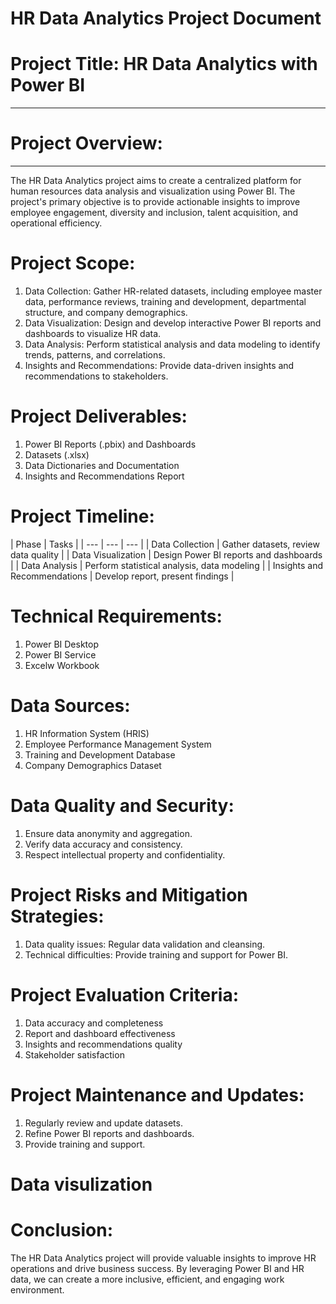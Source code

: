

# HR Data Analytics Project Document

# Project Title: HR Data Analytics with Power BI
---
# Project Overview:
---
The HR Data Analytics project aims to create a centralized platform for human resources data analysis and visualization using Power BI. The project's primary objective is to provide actionable insights to improve employee engagement, diversity and inclusion, talent acquisition, and operational efficiency.

# Project Scope:

1. Data Collection: Gather HR-related datasets, including employee master data, performance reviews, training and development, departmental structure, and company demographics.
2. Data Visualization: Design and develop interactive Power BI reports and dashboards to visualize HR data.
3. Data Analysis: Perform statistical analysis and data modeling to identify trends, patterns, and correlations.
4. Insights and Recommendations: Provide data-driven insights and recommendations to stakeholders.

# Project Deliverables:

1. Power BI Reports (.pbix) and Dashboards
2. Datasets (.xlsx)
3. Data Dictionaries and Documentation
4. Insights and Recommendations Report

# Project Timeline:

| Phase | Tasks | 
| --- | --- | --- |
| Data Collection | Gather datasets, review data quality | 
| Data Visualization | Design Power BI reports and dashboards | 
| Data Analysis | Perform statistical analysis, data modeling | 
| Insights and Recommendations | Develop report, present findings | 



# Technical Requirements:

1. Power BI Desktop
2. Power BI Service
3. Excelw Workbook
   

# Data Sources:

1. HR Information System (HRIS)
2. Employee Performance Management System
3. Training and Development Database
4. Company Demographics Dataset

# Data Quality and Security:

1. Ensure data anonymity and aggregation.
2. Verify data accuracy and consistency.
3. Respect intellectual property and confidentiality.

# Project Risks and Mitigation Strategies:

1. Data quality issues: Regular data validation and cleansing.
2. Technical difficulties: Provide training and support for Power BI.


# Project Evaluation Criteria:

1. Data accuracy and completeness
2. Report and dashboard effectiveness
3. Insights and recommendations quality
4. Stakeholder satisfaction

# Project Maintenance and Updates:

1. Regularly review and update datasets.
2. Refine Power BI reports and dashboards.
3. Provide training and support.

# Data visulization

# Conclusion:

The HR Data Analytics project will provide valuable insights to improve HR operations and drive business success. By leveraging Power BI and HR data, we can create a more inclusive, efficient, and engaging work environment.


  


